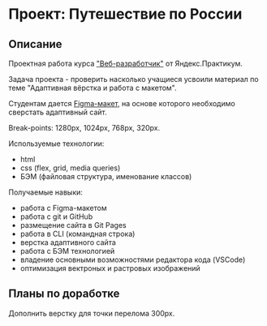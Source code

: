 # **Проект: Путешествие по России**

## **Описание**

Проектная работа курса ["Веб-разработчик"](https://practicum.yandex.ru/web/) от Яндекс.Практикум.

Задача проекта - проверить насколько учащиеся усвоили материал по теме "Адаптивная вёрстка и работа с макетом".

Студентам дается [Figma-макет](https://www.figma.com/file/5S2WSbEFL6awjVWJ0NWL8Q/Sprint-3_-Russia-_-desktop-mobile?node-id=28503%3A0), на основе которого необходимо сверстать адаптивный сайт.

Break-points: 1280px, 1024px, 768px, 320px.

Используемые технологии:
* html
* css (flex, grid, media queries)
* БЭМ (файловая структура, именование классов)

Получаемые навыки:
* работа с Figma-макетом
* работа с git и GitHub
* размещение сайта в Git Pages
* работа в CLI (командная строка)
* верстка адаптивного сайта
* работа с БЭМ технологией
* владение основными возможностями редактора кода (VSCode)
* оптимизация вектроных и растровых изображений

## **Планы по доработке**

Дополнить верстку для точки перелома 300px.
